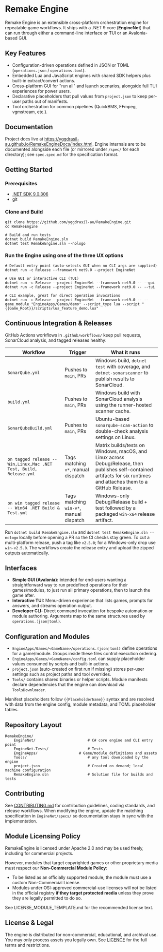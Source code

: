 # Remake Engine

Remake Engine is an extensible cross-platform orchestration engine for repeatable game workflows. It ships with a .NET 9 core (**EngineNet**) that can run through either a command-line interface or TUI or an Avalonia-based GUI.

<!-- It's closer to a domain-specific ETL framework for games, with multi-language scripting support: -->

## Key Features
- Configuration-driven operations defined in JSON or TOML (`operations.json` / `operations.toml`).
- Embedded Lua and JavaScript engines with shared SDK helpers plus built-in extract/convert actions.
- Cross-platform GUI for "run all" and launch scenarios, alongside full TUI experiences for power users.
- Declarative placeholders that pull values from `project.json` to keep per-user paths out of manifests.
- Tool orchestration for common pipelines (QuickBMS, FFmpeg, vgmstream, etc.).

## Documentation
Project docs live at <https://yggdrasil-au.github.io/RemakeEngineDocs/index.html>. Engine internals are to be documented alongside each file (or mirrored under `/spec/` for each directory); see `spec.spec.md` for the specification format.

## Getting Started

### Prerequisites
- [.NET SDK 9.0.306](https://dotnet.microsoft.com/)
- git

### Clone and Build
```pwsh
git clone https://github.com/yggdrasil-au/RemakeEngine.git
cd RemakeEngine

# Build and run tests
dotnet build RemakeEngine.sln
dotnet test RemakeEngine.sln --nologo
```

### Run the Engine using one of the three UX options
```pwsh
# Default entry point (auto-selects GUI when no CLI args are supplied)
dotnet run -c Release --framework net9.0 --project EngineNet

# Use GUI or interactive CLI (TUI)
dotnet run -c Release --project EngineNet --framework net9.0 -- --gui
dotnet run -c Release --project EngineNet --framework net9.0 -- --tui

# CLI example, great for direct operation invocations
dotnet run -c Release --project EngineNet --framework net9.0 -- --game_module "EngineApps/Games/demo" --script_type lua --script "{{Game_Root}}/scripts/lua_feature_demo.lua"
```

## Continuous Integration & Releases
GitHub Actions workflows in `.github/workflows/` keep pull requests, SonarCloud analysis, and tagged releases healthy:

| Workflow | Trigger | What it runs |
| --- | --- | --- |
| `SonarQube.yml` | Pushes to `main`, PRs | Windows build, `dotnet test` with coverage, and `dotnet-sonarscanner` to publish results to SonarCloud. |
| `build.yml` | Pushes to `main`, PRs | Windows build with SonarCloud analysis using the runner-hosted scanner cache. |
| `SonarQubeBuild.yml` | Pushes to `main`, PRs | Ubuntu-based `sonarqube-scan-action` to double-check analysis settings on Linux. |
| `on tagged release -- Win,Linux,Mac .NET Test, Build, Release.yml` | Tags matching `v*`, manual dispatch | Matrix builds/tests on Windows, macOS, and Linux across Debug/Release, then publishes self-contained artifacts for six runtimes and attaches them to a GitHub Release. |
| `on win tagged release -- Win64 .NET Build & Test.yml` | Tags matching `win-v*`, manual dispatch | Windows-only Debug/Release build + test followed by a packaged `win-x64` release artifact. |

Run `dotnet build RemakeEngine.sln` and `dotnet test RemakeEngine.sln --nologo` locally before opening a PR so the CI checks stay green. To cut a multi-platform release, push a tag like `v2.5.0`; for a Windows-only drop use `win-v2.5.0`. The workflows create the release entry and upload the zipped outputs automatically.

## Interfaces
- **Simple GUI (Avalonia):** intended for end-users wanting a straightforward way to run predefined operations for their games/modules, to just run all primary operations, then to launch the game after.
- **Interactive TUI:** Menu-driven experience that lists games, prompts for answers, and streams operation output.
- **Developer CLI:** Direct command invocation for bespoke automation or module authoring. Arguments map to the same structures used by `operations.(json|toml)`.

## Configuration and Modules
- `EngineApps/Games/<GameName>/operations.(json|toml)` define operations for a game/module. Groups inside these files control execution ordering.
- `EngineApps/Games/<GameName>/config.toml` can supply placeholder values consumed by scripts and built-in actions.
- `project.json` (auto-created on first run if missing) stores per-user settings such as project paths and tool overrides.
- `Tools/` contains shared binaries or helper scripts. Module manifests declare dependencies that the engine can download via `ToolsDownloader`.

Manifest placeholders follow `{{PlaceholderName}}` syntax and are resolved with data from the engine config, module metadata, and TOML placeholder tables.

## Repository Layout
```text
RemakeEngine/
    EngineNet/                        # C# core engine and CLI entry point
    EngineNet.Tests/                  # Tests
    EngineApps/                   # Game/module definitions and assets
    Tools/                            # any tool downloaded by the engine
    project.json                      # Created on demand; local machine configuration
    RemakeEngine.sln                  # Solution file for builds and tests
```

## Contributing
See [CONTRIBUTING.md](CONTRIBUTING.md) for contribution guidelines, coding standards, and release workflows. When modifying the engine, update the matching specification in `EngineNet/specs/` so documentation stays in sync with the implementation.

## Module Licensing Policy

RemakeEngine is licensed under Apache 2.0 and may be used freely, including for commercial projects.

However, modules that target copyrighted games or other proprietary media must respect our **Non-Commercial Module Policy**:

- To be listed as an officially supported module, the module must use a custom Non-Commercial License.
- Modules under OSI-approved commercial-use licenses will not be listed in the official registry **if they target protected media** unless they prove they are legally permitted to do so.


See LICENSE_MODULE_TEMPLATE.md for the recommended license text.

## License & Legal
The engine is distributed for non-commercial, educational, and archival use. You may only process assets you legally own. See [LICENCE](LICENCE) for the full terms and restrictions.
